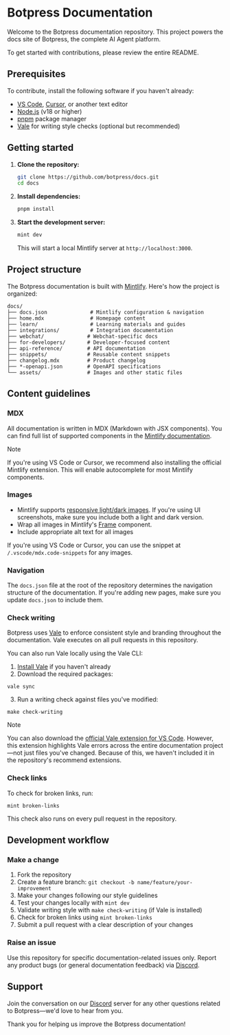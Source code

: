 # Botpress Documentation

Welcome to the Botpress documentation repository. This project powers the docs site of Botpress, the complete AI Agent platform.

To get started with contributions, please review the entire README.

## Prerequisites

To contribute, install the following software if you haven't already:

- [VS Code](https://code.visualstudio.com), [Cursor](https://cursor.com/agents), or another text editor
- [Node.js](https://nodejs.org/) (v18 or higher)
- [pnpm](https://pnpm.io/) package manager
- [Vale](https://vale.sh/) for writing style checks (optional but recommended)

## Getting started

1. **Clone the repository:**
   ```bash
   git clone https://github.com/botpress/docs.git
   cd docs
   ```

2. **Install dependencies:**
   ```bash
   pnpm install
   ```

3. **Start the development server:**
   ```bash
   mint dev
   ```
   This will start a local Mintlify server at `http://localhost:3000`.

## Project structure

The Botpress documentation is built with [Mintlify](https://mintlify.com/). Here's how the project is organized:

```
docs/
├── docs.json              # Mintlify configuration & navigation
├── home.mdx               # Homepage content
├── learn/                 # Learning materials and guides
├── integrations/          # Integration documentation
├── webchat/              # Webchat-specific docs
├── for-developers/       # Developer-focused content
├── api-reference/        # API documentation
├── snippets/             # Reusable content snippets
├── changelog.mdx         # Product changelog
├── *-openapi.json        # OpenAPI specifications
└── assets/               # Images and other static files
```

## Content guidelines

### MDX

All documentation is written in MDX (Markdown with JSX components). You can find full list of supported components in the [Mintlify documentation](https://mintlify.com/docs/text). 

> [!NOTE]
> 
> If you're using VS Code or Cursor, we recommend also installing the official Mintlify extension. This will enable autocomplete for most Mintlify components.

### Images

- Mintlify supports [responsive light/dark images](https://mintlify.com/docs/image-embeds#light-and-dark-mode-images). If you're using UI screenshots, make sure you include both a light and dark version.
- Wrap all images in Mintlify's [Frame](https://mintlify.com/docs/components/frames) component.
- Include appropriate alt text for all images

If you're using VS Code or Cursor, you can use the snippet at `/.vscode/mdx.code-snippets` for any images.

### Navigation

The `docs.json` file at the root of the repository determines the navigation structure of the documentation. If you're adding new pages, make sure you update `docs.json` to include them.

### Check writing

Botpress uses [Vale](https://vale.sh) to enforce consistent style and branding throughout the documentation. Vale executes on all pull requests in this repository.

You can also run Vale locally using the Vale CLI:

1. [Install Vale](https://vale.sh/docs/install) if you haven't already
2. Download the required packages:

```
vale sync
```

3. Run a writing check against files you've modified:

```
make check-writing
```

> [!NOTE]
>
> You can also download the [official Vale extension for VS Code](https://marketplace.visualstudio.com/items?itemName=ChrisChinchilla.vale-vscode). However, this extension highlights Vale errors across the entire documentation project—not just files you've changed. Because of this, we haven't included it in the repository's recommend extensions.

### Check links

To check for broken links, run:

```
mint broken-links
```

This check also runs on every pull request in the repository.

## Development workflow


### Make a change

1. Fork the repository
2. Create a feature branch: `git checkout -b name/feature/your-improvement`
3. Make your changes following our style guidelines
4. Test your changes locally with `mint dev`
5. Validate writing style with `make check-writing` (if Vale is installed)
6. Check for broken links using `mint broken-links`
7. Submit a pull request with a clear description of your changes
   
### Raise an issue

Use this repository for specific documentation-related issues only. Report any product bugs (or general documentation feedback) via [Discord](https://discord.gg/botpress).

## Support

Join the conversation on our [Discord](https://discord.gg/botpress) server for any other questions related to Botpress—we'd love to hear from you.

Thank you for helping us improve the Botpress documentation!